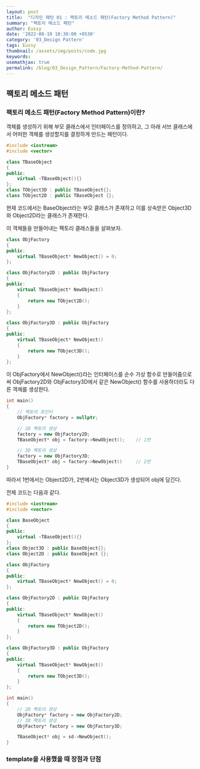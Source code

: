 ```yaml
---
layout: post
title:  "디자인 패턴 01 : 팩토리 메소드 패턴(Factory Method Pattern)"
summary: "팩토리 메소드 패턴"
author: Eussy
date: '2022-08-19 18:30:00 +0530'
category: '03_Design Pattern'
tags: Eussy
thumbnail: /assets/img/posts/code.jpg
keywords: 
usemathjax: true
permalink: /blog/03_Design_Pattern/Factory-Method-Pattern/
---
```


## 팩토리 메소드 패턴

### 팩토리 메소드 패턴(Factory Method Pattern)이란?
객체를 생성하기 위해 부모 클래스에서 인터페이스를 정의하고, 
그 아래 서브 클래스에서 어떠한 객체를 생성할지를 결정하게 만드는 패턴이다.

```c++
#include <iostream>
#include <vector>

class TBaseObject 
{
public:
    virtual ~TBaseObject(){}
};
class TObject3D : public TBaseObject{};
class TObject2D : public TBaseObject {};
```

현재 코드에서는 BaseObject라는 부모 클래스가 존재하고
이를 상속받은 Object3D와 Object2D라는 클래스가 존재한다.

이 객체들을 만들어내는 팩토리 클래스들을 살펴보자.

```c++
class ObjFactory
{
public:
    virtual TBaseObject* NewObject() = 0;
};

class ObjFactory2D : public ObjFactory 
{
public:
    virtual TBaseObject* NewObject()
    {
        return new TObject2D();
    }
};

class ObjFactory3D : public ObjFactory 
{
public:
    virtual TBaseObject* NewObject()
    {
        return new TObject3D();
    }
};
```

이 ObjFactory에서 NewObject()라는 인터페이스를 순수 가상 함수로 만들어줌으로써
ObjFactory2D와 ObjFactory3D에서 같은 NewObject() 함수를 사용하더라도 다른 객체를 생성한다.

```c++
int main()
{
    // 팩토리 포인터
    ObjFactory* factory = nullptr;

    // 2D 팩토리 생성
    factory = new ObjFactory2D;
    TBaseObject* obj = factory->NewObject();    // 1번

    // 3D 팩토리 생성
    factory = new ObjFactory3D;
    TBaseObject* obj = factory->NewObject()     // 2번
}
```

따라서 1번에서는 Object2D가, 2번에서는 Object3D가 생성되어 obj에 담긴다.

전체 코드는 다음과 같다.

```c++
#include <iostream>
#include <vector>

class BaseObject 
{
public:
    virtual ~TBaseObject(){}
};
class Object3D : public BaseObject{};
class Object2D : public BaseObject {};

class ObjFactory
{
public:
    virtual TBaseObject* NewObject() = 0;
};

class ObjFactory2D : public ObjFactory 
{
public:
    virtual TBaseObject* NewObject()
    {
        return new TObject2D();
    }
};

class ObjFactory3D : public ObjFactory 
{
public:
    virtual TBaseObject* NewObject()
    {
        return new TObject3D();
    }
};

int main()
{
    // 2D 팩토리 생성
    ObjFactory* factory = new ObjFactory2D;
    // 3D 팩토리 생성
    ObjFactory* factory = new ObjFactory3D;

    TBaseObject* obj = sd->NewObject();
}
```

### template을 사용했을 때 장점과 단점